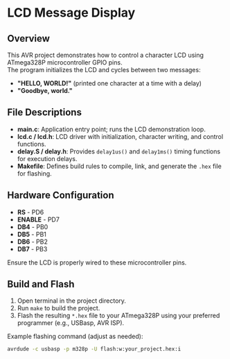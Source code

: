 ﻿# LCD Message Display

## Overview

This AVR project demonstrates how to control a character LCD using ATmega328P microcontroller GPIO pins.  
The program initializes the LCD and cycles between two messages:  
- **"HELLO, WORLD!"** (printed one character at a time with a delay)
- **"Goodbye, world."**

## File Descriptions

- **main.c**: Application entry point; runs the LCD demonstration loop.
- **lcd.c / lcd.h**: LCD driver with initialization, character writing, and control functions.
- **delay.S / delay.h**: Provides `delay1us()` and `delay1ms()` timing functions for execution delays.
- **Makefile**: Defines build rules to compile, link, and generate the `.hex` file for flashing.

## Hardware Configuration

- **RS** - PD6  
- **ENABLE** - PD7  
- **DB4** - PB0  
- **DB5** - PB1  
- **DB6** - PB2  
- **DB7** - PB3  

Ensure the LCD is properly wired to these microcontroller pins.

## Build and Flash

1. Open terminal in the project directory.
2. Run `make` to build the project.
3. Flash the resulting `*.hex` file to your ATmega328P using your preferred programmer (e.g., USBasp, AVR ISP).

Example flashing command (adjust as needed):
```bash
avrdude -c usbasp -p m328p -U flash:w:your_project.hex:i

